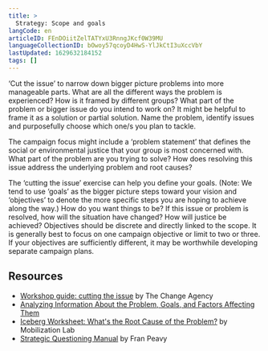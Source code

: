 ```yaml
---
title: >
  Strategy: Scope and goals
langCode: en
articleID: FEnDOiitZelTATYxU3RnngJKcf0W39MU
languageCollectionID: bOwoy57qcoyD4HwS-YlJkCtI3uXccVbY
lastUpdated: 1629632184152
tags: []
---
```


‘Cut the issue’ to narrow down bigger picture problems into more manageable parts. What are all the different ways the problem is experienced? How is it framed by different groups? What part of the problem or bigger issue do you intend to work on? It might be helpful to frame it as a solution or partial solution. Name the problem, identify issues and purposefully choose which one/s you plan to tackle.

The campaign focus might include a ‘problem statement’ that defines the social or environmental justice that your group is most concerned with. What part of the problem are you trying to solve? How does resolving this issue address the underlying problem and root causes?

The ‘cutting the issue’ exercise can help you define your goals. (Note: We tend to use ‘goals’ as the bigger picture steps toward your vision and ‘objectives’ to denote the more specific steps you are hoping to achieve along the way.) How do you want things to be? If this issue or problem is resolved, how will the situation have changed? How will justice be achieved? Objectives should be discrete and directly linked to the scope. It is generally best to focus on one campaign objective or limit to two or three. If your objectives are sufficiently different, it may be worthwhile developing separate campaign plans.

## Resources

-   [Workshop guide: cutting the issue](https://thechangeagency.org/cutting-the-issue-campaign-strategy-process-guide) by The Change Agency
-   [Analyzing Information About the Problem, Goals, and Factors Affecting Them](https://ctb.ku.edu/en/best-change-processes/analyzing-information-about-the-problem/overview)
-   [Iceberg Worksheet: What's the Root Cause of the Problem?](https://commonslibrary.org/iceberg/) by Mobilization Lab
-   [Strategic Questioning Manual](https://commonslibrary.org/strategic-questioning/) by Fran Peavy